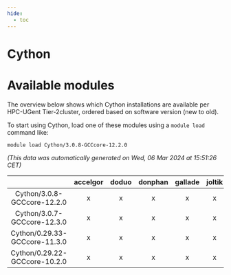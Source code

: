 ```yaml
---
hide:
  - toc
---
```


Cython
======

# Available modules


The overview below shows which Cython installations are available per HPC-UGent Tier-2cluster, ordered based on software version (new to old).

To start using Cython, load one of these modules using a `module load` command like:

```shell
module load Cython/3.0.8-GCCcore-12.2.0
```

*(This data was automatically generated on Wed, 06 Mar 2024 at 15:51:26 CET)*  

| |accelgor|doduo|donphan|gallade|joltik|skitty|
| :---: | :---: | :---: | :---: | :---: | :---: | :---: |
|Cython/3.0.8-GCCcore-12.2.0|x|x|x|x|x|x|
|Cython/3.0.7-GCCcore-12.3.0|x|x|x|x|x|x|
|Cython/0.29.33-GCCcore-11.3.0|x|x|x|x|x|x|
|Cython/0.29.22-GCCcore-10.2.0|x|x|x|x|x|x|
